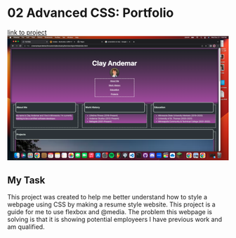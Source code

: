 # 02 Advanced CSS: Portfolio

[link to project](https://clayandemar.github.io/portfolio/)
![screenshot](https://github.com/clayandemar/portfolio/blob/main/images/screenshot.png)

## My Task

This project was created to help me better understand how to style a webpage using CSS by making a resume style website.
This project is a guide for me to use flexbox and @media.
The problem this webpage is solving is that it is showing potential employeers I have previous work and am qualified.


